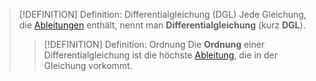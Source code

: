 > [!DEFINITION] Definition: Differentialgleichung (DGL)
> Jede Gleichung, die [Ableitungen](../Differentiation/Ableitung%20und%20Differenzierbarkeit.md) enthält, nennt man **Differentialgleichung** (kurz **DGL**).
> 
> > [!DEFINITION] Definition: Ordnung
> > Die **Ordnung** einer Differentialgleichung ist die höchste [Ableitung](../Differentiation/Ableitung%20und%20Differenzierbarkeit.md), die in der Gleichung vorkommt.